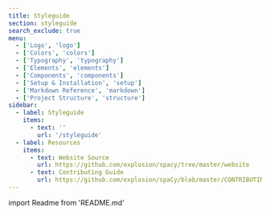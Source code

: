 ```yaml
---
title: Styleguide
section: styleguide
search_exclude: true
menu:
  - ['Logo', 'logo']
  - ['Colors', 'colors']
  - ['Typography', 'typography']
  - ['Elements', 'elements']
  - ['Components', 'components']
  - ['Setup & Installation', 'setup']
  - ['Markdown Reference', 'markdown']
  - ['Project Structure', 'structure']
sidebar:
  - label: Styleguide
    items:
      - text: ''
        url: '/styleguide'
  - label: Resources
    items:
      - text: Website Source
        url: https://github.com/explosion/spacy/tree/master/website
      - text: Contributing Guide
        url: https://github.com/explosion/spaCy/blob/master/CONTRIBUTING.md
---
```


import Readme from 'README.md'

<Readme />
